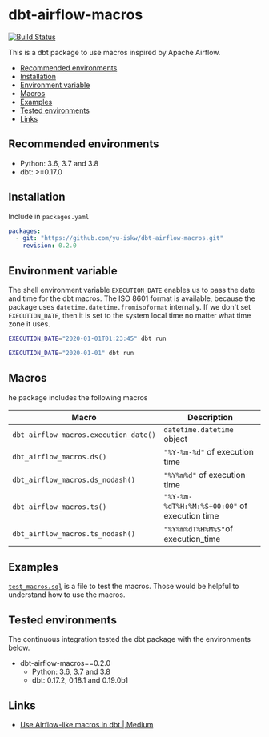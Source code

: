 # dbt-airflow-macros
[![Build Status](https://circleci.com/gh/yu-iskw/dbt-airflow-macros.svg?style=svg)](https://app.circleci.com/pipelines/github/yu-iskw/dbt-airflow-macros)

This is a dbt package to use macros inspired by Apache Airflow.

<!-- START doctoc generated TOC please keep comment here to allow auto update -->
<!-- DON'T EDIT THIS SECTION, INSTEAD RE-RUN doctoc TO UPDATE -->

- [Recommended environments](#recommended-environments)
- [Installation](#installation)
- [Environment variable](#environment-variable)
- [Macros](#macros)
- [Examples](#examples)
- [Tested environments](#tested-environments)
- [Links](#links)

<!-- END doctoc generated TOC please keep comment here to allow auto update -->

## Recommended environments
- Python: 3.6, 3.7 and 3.8
- dbt: >=0.17.0

## Installation
Include in `packages.yaml`
```yaml
packages:
  - git: "https://github.com/yu-iskw/dbt-airflow-macros.git"
    revision: 0.2.0
```

## Environment variable
The shell environment variable `EXECUTION_DATE` enables us to pass the date and time for the dbt macros.
The ISO 8601 format is available, because the package uses `datetime.datetime.fromisoformat` internally.
If we don't set `EXECUTION_DATE`, then it is set to the system local time no matter what time zone it uses.

```bash
EXECUTION_DATE="2020-01-01T01:23:45" dbt run

EXECUTION_DATE="2020-01-01" dbt run
```

## Macros
he package includes the following macros

|Macro                                |Description                                  |
|-------------------------------------|---------------------------------------------|
|`dbt_airflow_macros.execution_date()`|`datetime.datetime` object                   |
|`dbt_airflow_macros.ds()`            |`"%Y-%m-%d"` of execution time               |
|`dbt_airflow_macros.ds_nodash()`     |`"%Y%m%d"` of execution time                 |
|`dbt_airflow_macros.ts()`            |`"%Y-%m-%dT%H:%M:%S+00:00"` of execution time|
|`dbt_airflow_macros.ts_nodash()`     |`"%Y%m%dT%H%M%S"`of execution_time           |

## Examples
[`test_macros.sql`](./integration_tests/postgres/models/test_macros.sql) is a file to test the macros.
Those would be helpful to understand how to use the macros.

## Tested environments
The continuous integration tested the dbt package with the environments below.

- dbt-airflow-macros==0.2.0
  - Python: 3.6, 3.7 and 3.8
  - dbt: 0.17.2, 0.18.1 and 0.19.0b1

## Links
* [Use Airflow\-like macros in dbt | Medium](https://yu-ishikawa.medium.com/use-airflow-like-macros-in-dbt-4bc9fba8e21a)
